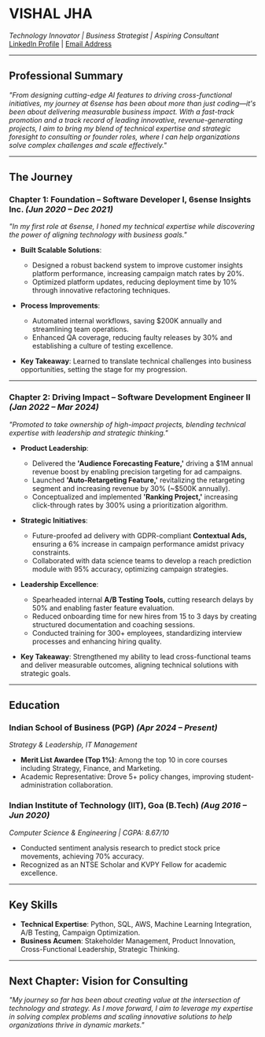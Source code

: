 # **VISHAL JHA**  
*Technology Innovator | Business Strategist | Aspiring Consultant*  
[LinkedIn Profile](#) | [Email Address](mailto:#)  

---

## **Professional Summary**  
*"From designing cutting-edge AI features to driving cross-functional initiatives, my journey at 6sense has been about more than just coding—it's been about delivering measurable business impact. With a fast-track promotion and a track record of leading innovative, revenue-generating projects, I aim to bring my blend of technical expertise and strategic foresight to consulting or founder roles, where I can help organizations solve complex challenges and scale effectively."*

---

## **The Journey**

### **Chapter 1: Foundation – Software Developer I, 6sense Insights Inc.** *(Jun 2020 – Dec 2021)*  
*"In my first role at 6sense, I honed my technical expertise while discovering the power of aligning technology with business goals."*

- **Built Scalable Solutions**:  
  - Designed a robust backend system to improve customer insights platform performance, increasing campaign match rates by 20%.  
  - Optimized platform updates, reducing deployment time by 10% through innovative refactoring techniques.

- **Process Improvements**:  
  - Automated internal workflows, saving $200K annually and streamlining team operations.  
  - Enhanced QA coverage, reducing faulty releases by 30% and establishing a culture of testing excellence.

- **Key Takeaway**: Learned to translate technical challenges into business opportunities, setting the stage for my progression.

---

### **Chapter 2: Driving Impact – Software Development Engineer II** *(Jan 2022 – Mar 2024)*  
*"Promoted to take ownership of high-impact projects, blending technical expertise with leadership and strategic thinking."*

- **Product Leadership**:  
  - Delivered the **'Audience Forecasting Feature,'** driving a $1M annual revenue boost by enabling precision targeting for ad campaigns.  
  - Launched **'Auto-Retargeting Feature,'** revitalizing the retargeting segment and increasing revenue by 30% (~$500K annually).  
  - Conceptualized and implemented **'Ranking Project,'** increasing click-through rates by 300% using a prioritization algorithm.  

- **Strategic Initiatives**:  
  - Future-proofed ad delivery with GDPR-compliant **Contextual Ads,** ensuring a 6% increase in campaign performance amidst privacy constraints.  
  - Collaborated with data science teams to develop a reach prediction module with 95% accuracy, optimizing campaign strategies.

- **Leadership Excellence**:  
  - Spearheaded internal **A/B Testing Tools,** cutting research delays by 50% and enabling faster feature evaluation.  
  - Reduced onboarding time for new hires from 15 to 3 days by creating structured documentation and coaching sessions.  
  - Conducted training for 300+ employees, standardizing interview processes and enhancing hiring quality.

- **Key Takeaway**: Strengthened my ability to lead cross-functional teams and deliver measurable outcomes, aligning technical solutions with strategic goals.

---

## **Education**  
### **Indian School of Business (PGP)** *(Apr 2024 – Present)*  
*Strategy & Leadership, IT Management*  
- **Merit List Awardee (Top 1%)**: Among the top 10 in core courses including Strategy, Finance, and Marketing.  
- Academic Representative: Drove 5+ policy changes, improving student-administration collaboration.  

### **Indian Institute of Technology (IIT), Goa (B.Tech)** *(Aug 2016 – Jun 2020)*  
*Computer Science & Engineering | CGPA: 8.67/10*  
- Conducted sentiment analysis research to predict stock price movements, achieving 70% accuracy.  
- Recognized as an NTSE Scholar and KVPY Fellow for academic excellence.  

---

## **Key Skills**  
- **Technical Expertise**: Python, SQL, AWS, Machine Learning Integration, A/B Testing, Campaign Optimization.  
- **Business Acumen**: Stakeholder Management, Product Innovation, Cross-Functional Leadership, Strategic Thinking.  

---

## **Next Chapter: Vision for Consulting**  
*"My journey so far has been about creating value at the intersection of technology and strategy. As I move forward, I aim to leverage my expertise in solving complex problems and scaling innovative solutions to help organizations thrive in dynamic markets."*

